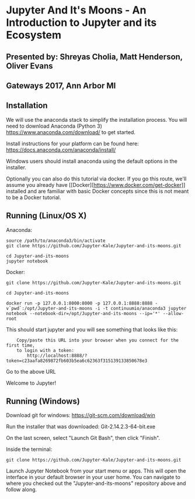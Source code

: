# Jupyter And It's Moons - An Introduction to Jupyter and its Ecosystem

## Presented by: Shreyas Cholia, Matt Henderson, Oliver Evans
## Gateways 2017, Ann Arbor MI


## Installation 

We will use the anaconda stack to simplify the installation process. You will need to download Anaconda (Python 3) https://www.anaconda.com/download/ to get started. 

Install instructions for your platform can be found here:
https://docs.anaconda.com/anaconda/install/

Windows users should install anaconda using the default options in the installer.

Optionally you can also do this tutorial via docker. If you go this route, we'll assume you already have [[Docker][https://www.docker.com/get-docker]] installed and are familiar with basic Docker concepts since this is not meant to be a Docker tutorial.


## Running (Linux/OS X)

Anaconda:
```
source /path/to/anaconda3/bin/activate
git clone https://github.com/Jupyter-Kale/Jupyter-and-its-moons.git

cd Jupyter-and-its-moons
jupyter notebook
```

Docker:
```
git clone https://github.com/Jupyter-Kale/Jupyter-and-its-moons.git

cd Jupyter-and-its-moons

docker run -p 127.0.0.1:8000:8000 -p 127.0.0.1:8888:8888 -v`pwd`:/opt/Jupyter-and-its-moons -i -t continuumio/anaconda3 jupyter notebook --notebook-dir=/opt/Jupyter-and-its-moons --ip='*' --allow-root
```

This should start jupyter and you will see something that looks like this:
```
    Copy/paste this URL into your browser when you connect for the first time,
    to login with a token:
        http://localhost:8888/?token=c23aafa8269872fb603b5ea6c62363f315139133850678e3
```

Go to the above URL

Welcome to Jupyter!

## Running (Windows)

Download git for windows:
https://git-scm.com/download/win

Run the installer that was downloaded:
Git-2.14.2.3-64-bit.exe

On the last screen, select "Launch Git Bash", then click "Finish".

Inside the terminal:
```
git clone https://github.com/Jupyter-Kale/Jupyter-and-its-moons.git
```

Launch Jupyter Notebook from your start menu or apps.  This will open the interface in your default browser in your user home.
You can navigate to where you checked out the "Jupyter-and-its-moons" repository above and follow along.

